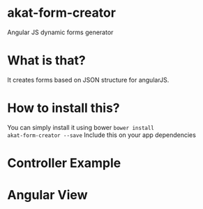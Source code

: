 # akat-form-creator
Angular JS dynamic forms generator

# What is that?
It creates forms based on JSON structure for angularJS. 

# How to install this?
You can simply install it using bower
<code>bower install akat-form-creator --save</code>
Include this on your app dependencies
<script>angular.module('myApp', [
  'akat-form-creator'
])</script>

# Controller Example
<script>
$scope.formdata = {
      "gender": "male",
      "title": "Title goes here..."
    };
    
$scope.form = {
        name: 'formname',
        fields: [{
          type: 'elemtextfield',
          name: 'title',
          label: 'Title',
          placeholder: 'My Title',
          class : "col-md-6"
        },
        {
          type: "elemselectbox",
          name: "gender",
          label: "Select a gender",
          placeholder: "male or female?",
          class : "col-md-4"
          options : [
            {
              name: "male",
              value: "male"
            },
            { 
              name: "female",
              value: "female"
            }
          ]
        }]
      }
</script>

# Angular View
<script>
  <dynform structure="form" model="formdata"></dynform>
</script>
